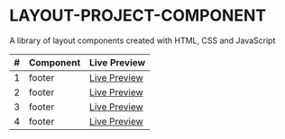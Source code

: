# LAYOUT-PROJECT-COMPONENT

A library of layout components created with HTML, CSS and JavaScript

|  #  | Component       | Live Preview                                                                   |
| :-: | :-------------- | :----------------------------------------------------------------------------- |
|  1  | footer       | [Live Preview](https://nashki.github.io/layout/footer)          |
|  2  | footer       | [Live Preview](https://nashki.github.io/layout/content)         |
|  3  | footer       | [Live Preview](https://nashki.github.io/layout/flexbox-basic) |
|  4  | footer       | [Live Preview](https://nashki.github.io/layout/flexbox-article)   |
